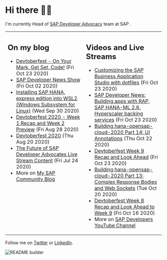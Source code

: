 
# Hi there 👋🏼

I'm currently Head of [SAP Developer Advocacy](https://developers.sap.com/) team at SAP .

<table><tr><td valign="top" width="50%">
 
## On my blog
- [Devtoberfest - On Your Mark, Get Set, Code!](https://blogs.sap.com/?p=1208007) (Fri Oct 23 2020)
- [SAP Developer News Show](https://blogs.sap.com/?p=1194205) (Fri Oct 02 2020)
- [Installing  SAP HANA, express edition into WSL2 (Windows Subsystem for Linux)](https://blogs.sap.com/?p=1192930) (Wed Sep 30 2020)
- [Devtoberfest 2020 - Week 1 Recap and Week 2 Preview](https://blogs.sap.com/?p=1173586) (Fri Aug 28 2020)
- [Devtoberfest 2020](https://blogs.sap.com/?p=1168378) (Thu Aug 20 2020)
- [The Future of SAP Developer Advocates Live Stream Content](https://blogs.sap.com/?p=1150001) (Fri Jul 24 2020)
- More on [My SAP Community Blog](https://people.sap.com/thomas.jung#content:blogposts)
</td>
  
<td valign="top" width="50%">
  
## Videos and Live Streams
- [Customizing the SAP Business Application Studio with dotfiles](https://www.youtube.com/watch?v=YrrxWdIjqEE) (Fri Oct 23 2020)
- [SAP Developer News: Building apps with RAP, SAP HANA-ML 2.6, Hyperscaler backing services](https://www.youtube.com/watch?v=B8jsIUMUCzU) (Fri Oct 23 2020)
- [Building hana-opensap-cloud-2020 Part 14: UI Annotations](https://www.youtube.com/watch?v=vCZ8zc9Y834) (Thu Oct 22 2020)
- [Devtoberfest Week 9 Recap and Look Ahead](https://www.youtube.com/watch?v=1FuxXfpNhtY) (Fri Oct 23 2020)
- [Building hana-opensap-cloud-2020 Part 13: Complex Response Bodies and Web Sockets](https://www.youtube.com/watch?v=kQeZI6YMdcg) (Tue Oct 20 2020)
- [Devtoberfest Week 8 Recap and Look Ahead to Week 9](https://www.youtube.com/watch?v=B4C6xxLimt8) (Fri Oct 16 2020)
- More on [SAP Developers YouTube Channel](https://www.youtube.com/channel/UCNfmelKDrvRmjYwSi9yvrMg)
</td></tr></table>

Follow me on [Twitter](https://twitter.com/thomas_jung) or [LinkedIn](https://www.linkedin.com/in/thomasjungsap/).

![README builder](https://github.com/jung-thomas/jung-thomas/workflows/README%20builder/badge.svg)


